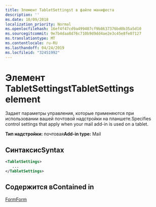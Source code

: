 ```yaml
---
title: Элемент TabletSettingst в файле манифеста
description: ''
ms.date: 10/09/2018
localization_priority: Normal
ms.openlocfilehash: 16ef4f47cd9a499407cf9b8637376bd0b35a5d10
ms.sourcegitcommit: 9e7b4daa8d76c710b9d9dd4ae2e3c45e8fe07127
ms.translationtype: MT
ms.contentlocale: ru-RU
ms.lasthandoff: 04/24/2019
ms.locfileid: "32451992"
---
```

# <a name="tabletsettings-element"></a><span data-ttu-id="3d960-102">Элемент TabletSettingst</span><span class="sxs-lookup"><span data-stu-id="3d960-102">TabletSettings element</span></span>

<span data-ttu-id="3d960-103">Задает параметры управления, которые применяются при использовании вашей почтовой надстройки на планшете.</span><span class="sxs-lookup"><span data-stu-id="3d960-103">Specifies control settings that apply when your mail add-in is used on a tablet.</span></span>

<span data-ttu-id="3d960-104">**Тип надстройки:** почтовая</span><span class="sxs-lookup"><span data-stu-id="3d960-104">**Add-in type:** Mail</span></span>

## <a name="syntax"></a><span data-ttu-id="3d960-105">Синтаксис</span><span class="sxs-lookup"><span data-stu-id="3d960-105">Syntax</span></span>

```XML
<TabletSettings>
   ...
</TabletSettings>
```

## <a name="contained-in"></a><span data-ttu-id="3d960-106">Содержится в</span><span class="sxs-lookup"><span data-stu-id="3d960-106">Contained in</span></span>

[<span data-ttu-id="3d960-107">Form</span><span class="sxs-lookup"><span data-stu-id="3d960-107">Form</span></span>](form.md)

